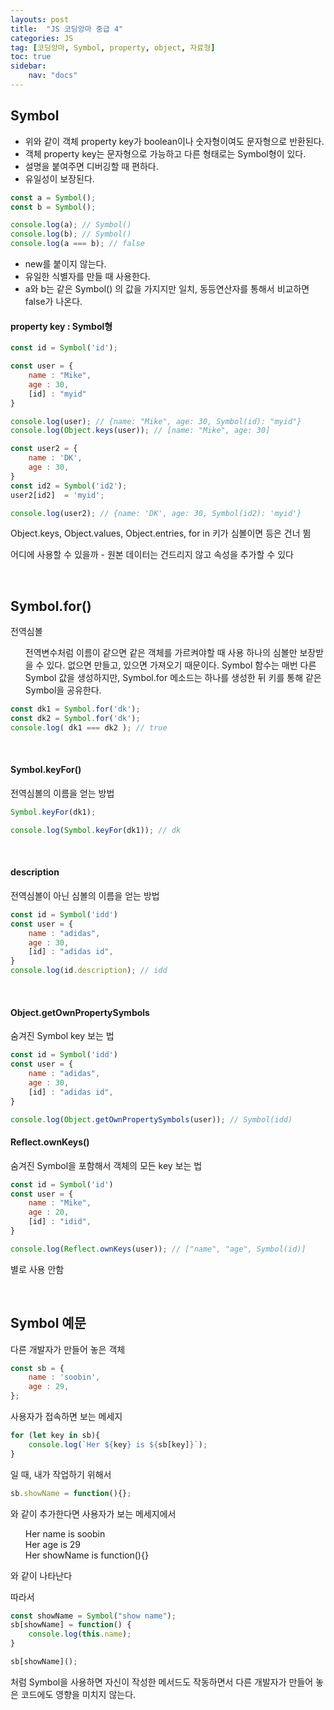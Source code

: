 ```yaml
---
layouts: post
title:  "JS 코딩앙마 중급 4"
categories: JS
tag: [코딩앙마, Symbol, property, object, 자료형]
toc: true
sidebar:
    nav: "docs"
---
```


## Symbol

<ul>
<li>위와 같이 객체 property key가 boolean이나 숫자형이여도 문자형으로 반환된다.</li>
<li>객체 property key는 문자형으로 가능하고 다른 형태로는 Symbol형이 있다.</li>
<li>설명을 붙여주면 디버깅할 때 편하다.</li>
<li>유일성이 보장된다.</li>
</ul>

```js
const a = Symbol();
const b = Symbol();

console.log(a); // Symbol()
console.log(b); // Symbol()
console.log(a === b); // false
```
<ul>
<li>new를 붙이지 않는다.</li>
<li>유일한 식별자를 만들 때 사용한다.</li>
<li>a와 b는 같은 Symbol() 의 값을 가지지만 일치, 동등연산자를 통해서 비교하면 false가 나온다.</li>
</ul>

#### property key : Symbol형
```js
const id = Symbol('id');

const user = {
    name : "Mike",
    age : 30,
    [id] : "myid"
}

console.log(user); // {name: "Mike", age: 30, Symbol(id): "myid"}
console.log(Object.keys(user)); // [name: "Mike", age: 30]
```

```js
const user2 = {
    name : 'DK',
    age : 30,
}
const id2 = Symbol('id2');
user2[id2]  = 'myid';

console.log(user2); // {name: 'DK', age: 30, Symbol(id2): 'myid'}
```
Object.keys, Object.values, Object.entries, for in 키가 심볼이면 등은 건너 뜀
<br/>

어디에 사용할 수 있을까 - 원본 데이터는 건드리지 않고 속성을 추가할 수 있다

<br/>

## Symbol.for()
전역심볼
<ul>
전역변수처럼 이름이 같으면 같은 객체를 가르켜야할 때 사용
하나의 심볼만 보장받을 수 있다.
없으면 만들고, 있으면 가져오기 때문이다.
Symbol 함수는 매번 다른 Symbol 값을 생성하지만, Symbol.for 메소드는 하나를 생성한 뒤 키를 통해 같은 Symbol을 공유한다.
</ul>

```js
const dk1 = Symbol.for('dk');
const dk2 = Symbol.for('dk');
console.log( dk1 === dk2 ); // true
```

<br/>

#### Symbol.keyFor()

전역심볼의 이름을 얻는 방법
```js
Symbol.keyFor(dk1);

console.log(Symbol.keyFor(dk1)); // dk
```

<br/>

#### description

전역심볼이 아닌 심볼의 이름을 얻는 방법
```js
const id = Symbol('idd')
const user = {
    name : "adidas",
    age : 30,
    [id] : "adidas id",
}
console.log(id.description); // idd
```

<br/>

#### Object.getOwnPropertySymbols

숨겨진 Symbol key 보는 법
```js
const id = Symbol('idd')
const user = {
    name : "adidas",
    age : 30,
    [id] : "adidas id",
}

console.log(Object.getOwnPropertySymbols(user)); // Symbol(idd)
```

#### Reflect.ownKeys()

숨겨진 Symbol을 포함해서 객체의 모든 key 보는 법
```js
const id = Symbol('id')
const user = {
    name : "Mike",
    age : 20,
    [id] : "idid",
}

console.log(Reflect.ownKeys(user)); // ["name", "age", Symbol(id)]
```
별로 사용 안함

<br/>

## Symbol 예문

다른 개발자가 만들어 놓은 객체
```js
const sb = {
    name : 'soobin',
    age : 29,
};
```

사용자가 접속하면 보는 메세지
```js
for (let key in sb){
    console.log(`Her ${key} is ${sb[key]}`);
}
```

일 때, 내가 작업하기 위해서
```js
sb.showName = function(){};
```

와 같이 추가한다면 사용자가 보는 메세지에서
<ul>
Her name is soobin<br/>
Her age is 29<br/>
Her showName is function(){}<br/>
</ul>
와 같이 나타난다

따라서
```js
const showName = Symbol("show name");
sb[showName] = function() {
    console.log(this.name);
}

sb[showName]();
```

처럼 Symbol을 사용하면 자신이 작성한 메서드도 작동하면서 다른 개발자가 만들어 놓은 코드에도 영향을 미치지 않는다.